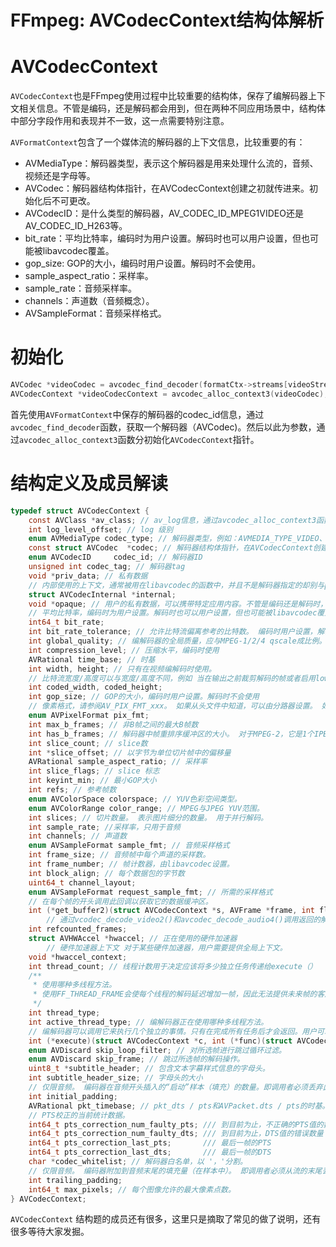 # FFmpeg: AVCodecContext结构体解析

# AVCodecContext

`AVCodecContext`也是FFmpeg使用过程中比较重要的结构体，保存了编解码器上下文相关信息。不管是编码，还是解码都会用到，但在两种不同应用场景中，结构体中部分字段作用和表现并不一致，这一点需要特别注意。

`AVFormatContext`包含了一个媒体流的解码器的上下文信息，比较重要的有：

- AVMediaType：解码器类型，表示这个解码器是用来处理什么流的，音频、视频还是字母等。
- AVCodec：解码器结构体指针，在AVCodecContext创建之初就传进来。初始化后不可更改。
- AVCodecID：是什么类型的解码器，AV_CODEC_ID_MPEG1VIDEO还是AV_CODEC_ID_H263等。
- bit_rate：平均比特率，编码时为用户设置。解码时也可以用户设置，但也可能被libavcodec覆盖。
- gop_size: GOP的大小，编码时用户设置。解码时不会使用。
- sample_aspect_ratio：采样率。
- sample_rate：音频采样率。
- channels：声道数（音频概念）。
- AVSampleFormat：音频采样格式。

# 初始化

```c
AVCodec *videoCodec = avcodec_find_decoder(formatCtx->streams[videoStream]->codecpar->codec_id);
AVCodecContext *videoCodecContext = avcodec_alloc_context3(videoCodec);
```

首先使用`AVFormatContext`中保存的解码器的codec_id信息，通过`avcodec_find_decoder`函数，获取一个解码器（AVCodec)。然后以此为参数，通过`avcodec_alloc_context3`函数分初始化`AVCodecContext`指针。

# 结构定义及成员解读

```c
typedef struct AVCodecContext {
    const AVClass *av_class; // av_log信息，通过avcodec_alloc_context3函数设置
    int log_level_offset; // log 级别
    enum AVMediaType codec_type; // 解码器类型，例如：AVMEDIA_TYPE_VIDEO、AVMEDIA_TYPE_AUDIO
    const struct AVCodec  *codec; // 解码器结构体指针，在AVCodecContext创建之初就传进来。
    enum AVCodecID     codec_id; // 解码器ID
    unsigned int codec_tag; // 解码器tag
    void *priv_data; // 私有数据
    // 内部使用的上下文，通常被用在libavcodec的函数中，并且不是解码器指定的却别与priv_data
    struct AVCodecInternal *internal;
    void *opaque; // 用户的私有数据，可以携带特定应用内容。不管是编码还是解码时，都是被用户设置使用。
    // 平均比特率，编码时为用户设置。解码时也可以用户设置，但也可能被libavcodec覆盖。
    int64_t bit_rate;
    int bit_rate_tolerance; // 允许比特流偏离参考的比特数。 编码时用户设置，解码时不会用到。
    int global_quality; // 编解码器的全局质量，应与MPEG-1/2/4 qscale成比例。编码时使用
    int compression_level; // 压缩水平，编码时使用
    AVRational time_base; // 时基
    int width, height; // 只有在视频编解码时使用。
    // 比特流宽度/高度可以与宽度/高度不同，例如 当在输出之前裁剪解码的帧或者启用lowres时。解码时使用，可能被解码器覆盖。
    int coded_width, coded_height;
    int gop_size; // GOP的大小，编码时用户设置。解码时不会使用
    // 像素格式，请参阅AV_PIX_FMT_xxx。 如果从头文件中知道，可以由分路器设置。 如果解码器知道更好，可能会  被解码器覆盖。
    enum AVPixelFormat pix_fmt;
    int max_b_frames; // 非B帧之间的最大B帧数
    int has_b_frames; // 解码器中帧重排序缓冲区的大小。 对于MPEG-2，它是1个IPB帧或0个低延迟IP帧。
    int slice_count; // slice数
    int *slice_offset; // 以字节为单位切片帧中的偏移量
    AVRational sample_aspect_ratio; // 采样率
    int slice_flags; // slice 标志
    int keyint_min; // 最小GOP大小
    int refs; // 参考帧数
    enum AVColorSpace colorspace; // YUV色彩空间类型。
    enum AVColorRange color_range; // MPEG与JPEG YUV范围。
    int slices; // 切片数量。 表示图片细分的数量。 用于并行解码。
    int sample_rate; //采样率，只用于音频
    int channels; // 声道数
    enum AVSampleFormat sample_fmt; // 音频采样格式
    int frame_size; // 音频帧中每个声道的采样数。
    int frame_number; // 帧计数器，由libavcodec设置。
    int block_align; // 每个数据包的字节数
    uint64_t channel_layout;
    enum AVSampleFormat request_sample_fmt; // 所需的采样格式
  	// 在每个帧的开头调用此回调以获取它的数据缓冲区。
    int (*get_buffer2)(struct AVCodecContext *s, AVFrame *frame, int flags);
		// 通过vcodec_decode_video2()和avcodec_decode_audio4()调用返回的解码后的帧数
    int refcounted_frames; 
    struct AVHWAccel *hwaccel; // 正在使用的硬件加速器
		// 硬件加速器上下文 对于某些硬件加速器，用户需要提供全局上下文。
    void *hwaccel_context;
    int thread_count; // 线程计数用于决定应该将多少独立任务传递给execute（）
    /**
     * 使用哪种多线程方法。
     * 使用FF_THREAD_FRAME会使每个线程的解码延迟增加一帧，因此无法提供未来帧的客户端不应使用它。
     */
    int thread_type;
    int active_thread_type; // 编解码器正在使用哪种多线程方法。
    // 编解码器可以调用它来执行几个独立的事情。只有在完成所有任务后才会返回。用户可以用一些多线程实现替换它，默认实现将串行执行这些部分。
    int (*execute)(struct AVCodecContext *c, int (*func)(struct AVCodecContext *c2, void *arg), void *arg2, int *ret, int count, int size);
    enum AVDiscard skip_loop_filter; // 对所选帧进行跳过循环过滤。
    enum AVDiscard skip_frame; // 跳过所选帧的解码操作。
    uint8_t *subtitle_header; // 包含文本字幕样式信息的字母头。
    int subtitle_header_size; // 字母头的大小
    // 仅限音频。 编码器在音频开头插入的“启动”样本（填充）的数量。即调用者必须丢弃此数量的前导解码样本，以获得原始音频而不带前导填充。
    int initial_padding;
    AVRational pkt_timebase; // pkt_dts / pts和AVPacket.dts / pts的时基。
    // PTS校正的当前统计数据。
    int64_t pts_correction_num_faulty_pts; /// 到目前为止，不正确的PTS值的数量
    int64_t pts_correction_num_faulty_dts; /// 到目前为止，DTS值的错误数量
    int64_t pts_correction_last_pts;       /// 最后一帧的PTS
    int64_t pts_correction_last_dts;       /// 最后一帧的DTS
    char *codec_whitelist; // 解码器白名单，以 '，'分割。
    // 仅限音频。 编码器附加到音频末尾的填充量（在样本中）。 即调用者必须从流的末尾丢弃此数量的解码样本，以获得原始音频而不进行任何尾随填充。
    int trailing_padding;
    int64_t max_pixels; // 每个图像允许的最大像素点数。
} AVCodecContext;
```

`AVCodecContext`	结构题的成员还有很多，这里只是摘取了常见的做了说明，还有很多等待大家发掘。